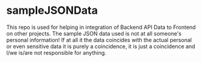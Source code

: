 # sampleJSONData
This repo is used for helping in integration of Backend API Data to Frontend on other projects. The sample JSON data used is not at all someone's personal information! If at all it the data coincides with the actual personal or even sensitive data it is purely a coincidence, it is just a coincidence and I/we is/are not responsible for anything.
